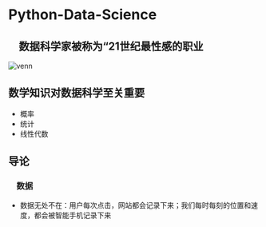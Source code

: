 # Python-Data-Science
## &emsp;数据科学家被称为“21世纪最性感的职业
![venn]('http://img4.imgtn.bdimg.com/it/u=3845483837,3850301829&fm=26&gp=0.jpg')
## 数学知识对数据科学至关重要
   - 概率
   - 统计
   - 线性代数<br/>
## 导论
### &emsp;数据
   - 数据无处不在：用户每次点击，网站都会记录下来；我们每时每刻的位置和速度，都会被智能手机记录下来
